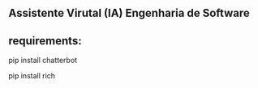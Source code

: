 ## Assistente Virutal (IA) Engenharia de Software

## requirements:

pip install chatterbot 

pip install rich

